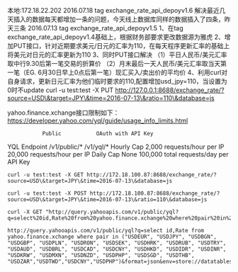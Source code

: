 

本地:172.18.22.202
2016.07.18 tag exchange_rate_api_depoyv1.6
解决最近几天插入的数据每天都增加一条的问题，今天线上数据库同样的数据插入了四条，昨天三条
2016.07.13 tag exchange_rate_api_depoyv1.5
	1、在tag exchange_rate_api_depoyv1.4基础上，根据财务部要求更改数据源为雅虎
	2、增加PUT接口，针对近期要求美元/日元的汇率为110，在每天程序更新汇率的基础上将美元对日元的汇率更新为110
	3、同时PUT接口解决
		（1）平日人民币/美元汇率取中行9.30后第一笔交易的折算价
		（2）月末最后一天人民币/美元汇率取当天第一笔（EG. 6月30日早上0点后第一笔）现汇买入/卖出价的平均价
	4、利用curl对自身请求，更新日元汇率为他们临时要求的110,配置增加usd_jpy=110，当设置为0时不update
	curl -u test:test -X PUT http://127.0.0.1:8688/exchange_rate/?source=USD\&target=JPY\&time=2016-07-13\&ratio=110\&database=js

yahoo.finance.xchange接口限制如下：
https://developer.yahoo.com/yql/guide/usage_info_limits.html


               Public	        OAuth with API Key
YQL Endpoint	/v1/public/*	/v1/yql/*
Hourly Cap	2,000 requests/hour per IP	20,000 requests/hour per IP
Daily Cap	None	100,000 total requests/day per API Key


	curl -u test:test -X GET http://172.18.100.87:8688/exchange_rate/?source=USD\&target=JPY\&time=2016-07-13\&database=js

	curl -u test:test -X POST http://172.18.100.87:8688/exchange_rate/?source=USD\&target=JPY\&time=2016-07-13\&ratio=110\&database=js

	curl -X GET "http://query.yahooapis.com/v1/public/yql?q=select%20id,Rate%20from%20yahoo.finance.xchange%20where%20pair%20in%20(%22USDEUR%22,%20%22USDJPY%22,%20%22USDBGN%22,%20%22USDGBP%22,%20%22USDPLN%22,%20%22USDRON%22,%20%22USDSEK%22,%20%22USDHRK%22,%20%22USDRUB%22,%20%22USDTRY%22,%20%22USDAUD%22,%20%22USDBRL%22,%20%22USDCAD%22,%20%22USDCNY%22,%20%22USDHKD%22,%20%22USDIDR%22,%20%22USDINR%22,%20%22USDKRW%22,%20%22USDMXN%22,%20%22USDNZD%22,%20%22USDPHP%22,%20%22USDSGD%22,%20%22USDTHB%22,%20%22USDZAR%22,%22USDTWD%22,%22USDCNY%22,%22USDPHP%22)&format=json&env=store://datatables.org/alltableswithkeys"

	http://query.yahooapis.com/v1/public/yql?q=select id,Rate from yahoo.finance.xchange where pair in ("USDEUR", "USDJPY", "USDBGN", "USDGBP", "USDPLN", "USDRON", "USDSEK", "USDHRK", "USDRUB", "USDTRY", "USDAUD", "USDBRL", "USDCAD", "USDCNY", "USDHKD", "USDIDR", "USDINR", "USDKRW", "USDMXN", "USDNZD", "USDPHP", "USDSGD", "USDTHB", "USDZAR","USDTWD","USDCNY","USDPHP")&format=json&env=store://datatables.org/alltableswithkeys